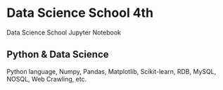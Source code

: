 # Data Science School 4th

Data Science School Jupyter Notebook

## Python & Data Science

 Python language,
 Numpy, Pandas, Matplotlib, Scikit-learn,
 RDB, MySQL, NOSQL,
 Web Crawling, etc.
